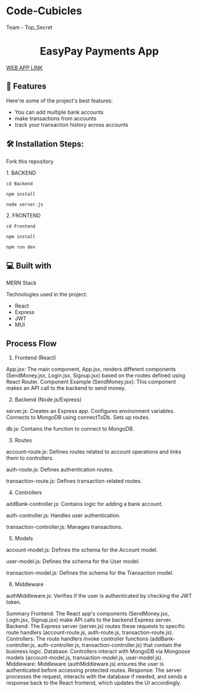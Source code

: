 # Code-Cubicles
Team - Top_Secret

<h1 align="center" id="title">EasyPay Payments App</h1>

[WEB APP LINK](https://easypayy.netlify.app/)
  
<h2>🧐 Features</h2>

Here're some of the project's best features:

*   You can add multiple bank accounts
*   make transactions from accounts
*   track your transaction history across accounts

<h2>🛠️ Installation Steps:</h2>

Fork this repository

<p>1. BACKEND</p>

```
cd Backend
```

```
npm install
```

```
node server.js
```

<p>2. FRONTEND</p>

```
cd Frontend
```

```
npm install
```

```
npm run dev
```

  
  
<h2>💻 Built with</h2>

MERN Stack

Technologies used in the project:

*   React
*   Express
*   JWT
*   MUI

<h2>Process Flow</h2>

1. Frontend (React)

App.jsx:
The main component, App.jsx, renders different components (SendMoney.jsx, Login.jsx, Signup.jsx) based on the routes defined using React Router.
Component Example (SendMoney.jsx):
This component makes an API call to the backend to send money.

2. Backend (Node.js/Express)

server.js:
Creates an Express app.
Configures environment variables.
Connects to MongoDB using connectToDb.
Sets up routes.

db.js:
Contains the function to connect to MongoDB.

3. Routes

account-route.js:
Defines routes related to account operations and links them to controllers.

auth-route.js:
Defines authentication routes.

transaction-route.js:
Defines transaction-related routes.

4. Controllers

addBank-controller.js:
Contains logic for adding a bank account.

auth-controller.js:
Handles user authentication.

transaction-controller.js:
Manages transactions.

5. Models

account-model.js:
Defines the schema for the Account model.

user-model.js:
Defines the schema for the User model.

transaction-model.js:
Defines the schema for the Transaction model.

6. Middleware

authMiddleware.js:
Verifies if the user is authenticated by checking the JWT token.

Summary
Frontend: The React app's components (SendMoney.jsx, Login.jsx, Signup.jsx) make API calls to the backend Express server.
Backend: The Express server (server.js) routes these requests to specific route handlers (account-route.js, auth-route.js, transaction-route.js).
Controllers: The route handlers invoke controller functions (addBank-controller.js, auth-controller.js, transaction-controller.js) that contain the business logic.
Database: Controllers interact with MongoDB via Mongoose models (account-model.js, transaction-model.js, user-model.js).
Middleware: Middleware (authMiddleware.js) ensures the user is authenticated before accessing protected routes.
Response: The server processes the request, interacts with the database if needed, and sends a response back to the React frontend, which updates the UI accordingly.

